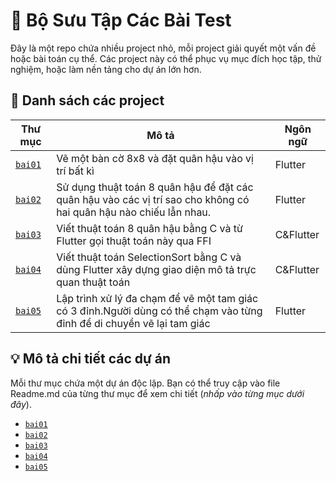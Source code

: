 ﻿# 🧰 Bộ Sưu Tập Các Bài Test

Đây là một repo chứa nhiều project nhỏ, mỗi project giải quyết một vấn đề hoặc bài toán cụ thể. Các project này có thể phục vụ mục đích học tập, thử nghiệm, hoặc làm nền tảng cho dự án lớn hơn.

## 📁 Danh sách các project

| Thư mục | Mô tả | Ngôn ngữ |
|--------|-------|----------|
| [`bai01`](./bai01) | Vẽ một bàn cờ 8x8 và đặt quân hậu vào vị trí bất kì | Flutter |
| [`bai02`](./bai02) | Sử dụng thuật toán 8 quân hậu để đặt các quân hậu vào các vị trí sao cho không có hai quân hậu nào chiếu lẫn nhau. | Flutter |
| [`bai03`](./bai03) | Viết thuật toán 8 quân hậu bằng C và từ Flutter gọi thuật toán này qua FFI  | C&Flutter |
| [`bai04`](./bai04) | Viết thuật toán SelectionSort bằng C và dùng Flutter xây dựng giao diện mô tả trực quan thuật toán | C&Flutter |
| [`bai05`](./bai05) | Lập trình xử lý đa chạm để vẽ một tam giác có 3 đỉnh.Người dùng có thể chạm vào từng đỉnh để di chuyển vẽ lại tam giác | Flutter |

## 💡 Mô tả chi tiết các dự án

Mỗi thư mục chứa một dự án độc lập. Bạn có thể truy cập vào file Readme.md của từng thư mục để xem chi tiết (*nhấp vào từng mục dưới đây*).
- [`bai01`](./bai01/README.md)
- [`bai02`](./bai02/README.md)
- [`bai03`](./bai03/README.md)
- [`bai04`](./bai04/README.md)
- [`bai05`](./bai05/README.md)


